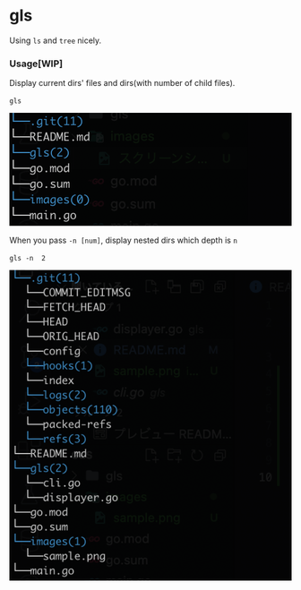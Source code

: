 # gls
Using `ls` and `tree` nicely.

### Usage[WIP]
Display current dirs' files and dirs(with number of child files).

`gls`

![sample](images/sample.png)

When you pass `-n [num]`, display nested dirs which depth is `n`

`gls -n  2`

![sample2](images/sample2.png)
